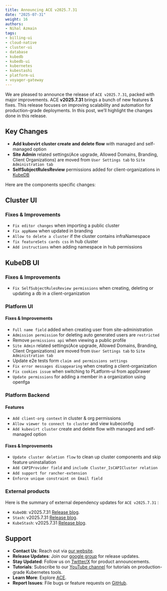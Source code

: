 ```yaml
---
title: Announcing ACE v2025.7.31
date: "2025-07-31"
weight: 16
authors:
- Nihal Azmain
tags:
- billing-ui
- cloud-native
- cluster-ui
- database
- kubedb
- kubedb-ui
- kubernetes
- kubestashi
- platform-ui
- voyager-gateway
---
```


We are pleased to announce the release of `ACE v2025.7.31`, packed with major improvements. ACE **v2025.7.31** brings a bunch of new features & fixes. This release focuses on improving scalability and automation for production-grade deployments. In this post, we’ll highlight the changes done in this release.

## Key Changes
- **Add kubevirt cluster create and delete flow** with managed and self-managed option 
- **Site Admin** related settings(Ace upgrade, Allowed Domains, Branding, Client Organizations) are moved from `User Settings tab` to `Site Administration tab`
- **SelfSubjectRulesReview** permissions added for client-organizations in [KubeDB](https://appscode.com/blog/post/kubedb-v2025.7.31/)  

Here are the components specific changes:

## Cluster UI

### Fixes & Improvements
- `Fix editor changes` when importing a public cluster
- `Fix appName` when updated in branding
- `Allow to delete a cluster` if the cluster contains infraNamespace
- `fix featureSets cards css` in hub cluster
- `Add instructions` when adding namespace in hub permissions 


## KubeDB UI

### Fixes & Improvements
- `Fix SelfSubjectRulesReview permissions` when creating, deleting or updating a db in a client-organization

### Platform UI


#### Fixes & Improvements
- `Full name field` added when creating user from site-administration 
- `Admission permission` for deleting auto generated users are `restricted`
- Remove `permissions api` when viewing a public profile
- `Site Admin` related settings(Ace upgrade, Allowed Domains, Branding, Client Organizations) are moved from `User Settings tab` to `Site Administration tab`
- Update e2e tests form `claim and permissions settings`
- `Fix error messages disappearing` when creating a client-organization
- `Fix cookies issue` when switching to PLatform-ui from appDrawer
- `Update permissions` for adding a member in a organization using openfga 

### Platform Backend

#### Features
- `Add client-org context` in cluster & org permissions
- `Allow viewer to connect to cluster` and view kubeconfig
- `Add kubevirt cluster` create and delete flow with managed and self-managed option

#### Fixes & Improvements
- `Update cluster deletion flow` to clean up cluster components and skip feature uninstallation 
- `Add CAPIProvider field` and `include Cluster_IsCAPICluster relation`
- `Add support for rancher-extension`
- `Enforce unique constraint on Email field`

### External products
Here is the summary of external dependency updates for `ACE v2025.7.31` :

- `KubeDB`: v2025.7.31 [Release blog](https://appscode.com/blog/post/kubedb-v2025.7.31/).
- `Stash`: v2025.7.31 [Release blog](https://appscode.com/blog/post/stash-v2025.7.31/).
- `KubeStash`: v2025.7.31 [Release blog](https://appscode.com/blog/post/kubestash-v2025.7.31/).

## Support
- **Contact Us**: Reach out via [our website](https://appscode.com/contact/).
- **Release Updates**: Join our [google group](https://groups.google.com/a/appscode.com/g/releases) for release updates.
- **Stay Updated**: Follow us on [Twitter/X](https://x.com/appscode) for product announcements.
- **Tutorials**: Subscribe to our [YouTube channel](https://youtube.com/@appscode) for tutorials on production-grade Kubernetes tools.
- **Learn More**: Explore [ACE](https://appscode.com/docs/).
- **Report Issues**: File bugs or feature requests on [GitHub](https://github.com/appscode-cloud/launchpad/issues).